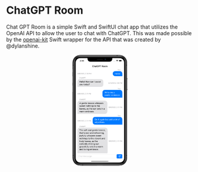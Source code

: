 #  ChatGPT Room

Chat GPT Room is a simple Swift and SwiftUI chat app that utilizes the OpenAI API to allow the user to chat with ChatGPT. This was made possible by the [openai-kit](https://github.com/dylanshine/openai-kit) Swift wrapper for the API that was created by @dylanshine. 

<p align="center">
    <img src="https://github.com/julianworden/ChatGPTRoom/blob/main/READMEImages/ChatView.png" width=30% height=30%>
</p>
